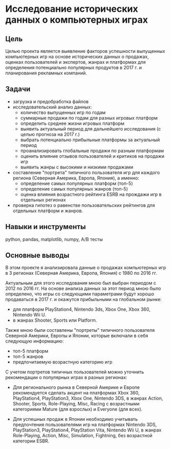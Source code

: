 # Исследование исторических данных о компьютерных играх
## Цель
Целью проекта является выявление факторов успешности выпущенных компьютерных игр на основе исторических данных о продажах, оценках пользователей и экспертов, жанрах и платформах для определения потенциально популярных продуктов в 2017 г. и планирования рекламных компаний.
## Задачи
* загрузка и предобработка файлов
* исследовательский анализ данных:
  * количество выпущенных игр по годам
  * суммарные продажи по годам для разных игровых платформ
  * определить среднее жизни игровых платформ
  * выявить актуальный период для дальнейшего исследования (с целью прогноза на 2017 г.)
  * выбрать потенциально прибыльные платформы за актуальный период
  * проанализировать глобальные продажи по разным платформам
  * оценить влияние отзывов пользователей и критиков на продажи игр
  * выявить жанры с высокими и низкими продажами      
* составление "портрета" типичного пользователя игр для каждого региона (Северная Америка, Европа, Япония), а именно:
  * определение самых популярных платформ (топ-5)
  * определение самых популярных жанров (топ-5)
  * оценка влияния возрастного рейтинга ESRB на прождажи игр в отдельных регионах
* проверка гипотез о равенстве пользовательских рейтингов для отдельных платформ и жанров.
## Навыки и инструменты
python, pandas, matplotlib, numpy, A/В тесты
## Основные выводы
В этом проекте я анализировала данные о продажах компьютерных игр в 3 регионах (Северная Америка, Европа, Япония) с 1980 по 2016 гг.

Актуальным для этого исследования мною был выбран  периодом с 2012 по 2016 гг.
На основе анализа данных за этот период мною было определено, что игры со следующими параметрами будут хорошо продаваться в 2017 г. и окажутся прибыльными на глобальном рынке: 
* для платформ PlayStation4, Nintendo 3ds, Xbox One, Xbox 360, Nintendo Wii U.
* в жанрах Shooter, Sports или Platform.

Также мною были составлены "портреты" типичного пользователя Северной Америки, Европы и Японии, которые включали в себя следующую информацию:
* топ-5 платформ 
* топ-5 жанров
* предпочитаемую возрастную категорию игр

С учетом портретов типичных пользователей можно уточнить рекомендации о популярных играх в разных регионах:
* Для регионального рынка в Северной Америке и Европе рекомендуется сделать акцент на платформах Xbox 360, PlayStation4, PlayStation3, Xbox One, Nintendo 3DS, в жанрах Action, Shooter, Sports, Role-Playing, Misc, Racing с возрастными категориями Mature (для взрослых) и Everyone (для всех).

* Для успешных продаж в Японии необходимо учитывать предпочтения пользователями игр на платформах Nintendo 3DS, PlayStation3, PlayStation4, PlayStation Vita, Nintendo Wii U, в жанрах Role-Playing, Action, Misc, Simulation, Fightning, без возрастной категории ESBR.
